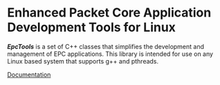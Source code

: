 
# Enhanced Packet Core Application Development Tools for Linux

***EpcTools*** is a set of C++ classes that simplifies the development and management of EPC applications. This library is intended for use on any Linux based system that supports g++ and pthreads.
  
[Documentation](https://brianwaters3.github.io/epctools/html/index.html)
